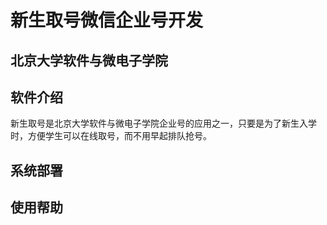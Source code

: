 
新生取号微信企业号开发
=========================
北京大学软件与微电子学院
-------------------------

软件介绍
--------
   新生取号是北京大学软件与微电子学院企业号的应用之一，只要是为了新生入学时，方便学生可以在线取号，而不用早起排队抢号。

系统部署
--------

使用帮助
--------

